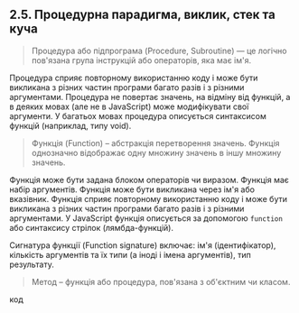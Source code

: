 ## 2.5. Процедурна парадигма, виклик, стек та куча

> Процедура або підпрограма (Procedure, Subroutine) — це логічно пов'язана група інструкцій або операторів, яка має ім'я.

Процедура сприяє повторному використанню коду і може бути викликана з різних частин програми багато разів і з різними аргументами. Процедура не повертає значень, на відміну від функцій, а в деяких мовах (але не в JavaScript) може модифікувати свої аргументи. У багатьох мовах процедура описується синтаксисом функцій (наприклад, типу void).

> Функція (Function) – абстракція перетворення значень. Функція однозначно відображає одну множину значень в іншу множину значень.

Функція може бути задана блоком операторів чи виразом. Функція має набір аргументів. Функція може бути викликана через ім'я або вказівник. Функція сприяє повторному використанню коду і може бути викликана з різних частин програми багато разів і з різними аргументами. У JavaScript функція описується за допомогою `function` або синтаксису стрілок (лямбда-функцій).

Сигнатура функції (Function signature) включає: ім'я (ідентифікатор), кількість аргументів та їх типи (а іноді і імена аргументів), тип результату.

> Метод – функція або процедура, пов'язана з об'єктним чи класом.

код
